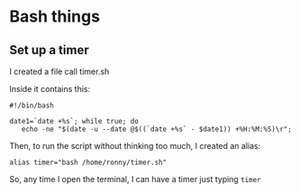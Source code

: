 # Bash things

## Set up a timer

I created a file call timer.sh

Inside it contains this:

```
#!/bin/bash

date1=`date +%s`; while true; do 
   echo -ne "$(date -u --date @$((`date +%s` - $date1)) +%H:%M:%S)\r";
```
Then, to run the script without thinking too much, I created an alias:

```
alias timer="bash /home/ronny/timer.sh" 
```

So, any time I open the terminal, I can have a timer just typing `timer`